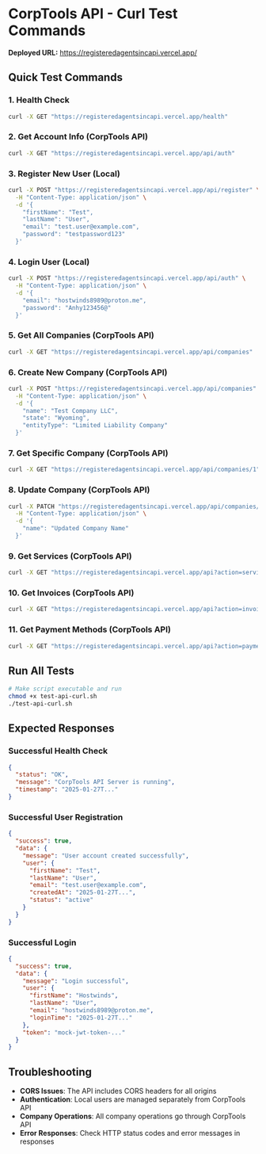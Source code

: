 # CorpTools API - Curl Test Commands

**Deployed URL:** https://registeredagentsincapi.vercel.app/

## Quick Test Commands

### 1. Health Check
```bash
curl -X GET "https://registeredagentsincapi.vercel.app/health"
```

### 2. Get Account Info (CorpTools API)
```bash
curl -X GET "https://registeredagentsincapi.vercel.app/api/auth"
```

### 3. Register New User (Local)
```bash
curl -X POST "https://registeredagentsincapi.vercel.app/api/register" \
  -H "Content-Type: application/json" \
  -d '{
    "firstName": "Test",
    "lastName": "User", 
    "email": "test.user@example.com",
    "password": "testpassword123"
  }'
```

### 4. Login User (Local)
```bash
curl -X POST "https://registeredagentsincapi.vercel.app/api/auth" \
  -H "Content-Type: application/json" \
  -d '{
    "email": "hostwinds8989@proton.me",
    "password": "Anhy123456@"
  }'
```

### 5. Get All Companies (CorpTools API)
```bash
curl -X GET "https://registeredagentsincapi.vercel.app/api/companies"
```

### 6. Create New Company (CorpTools API)
```bash
curl -X POST "https://registeredagentsincapi.vercel.app/api/companies" \
  -H "Content-Type: application/json" \
  -d '{
    "name": "Test Company LLC",
    "state": "Wyoming",
    "entityType": "Limited Liability Company"
  }'
```

### 7. Get Specific Company (CorpTools API)
```bash
curl -X GET "https://registeredagentsincapi.vercel.app/api/companies/1"
```

### 8. Update Company (CorpTools API)
```bash
curl -X PATCH "https://registeredagentsincapi.vercel.app/api/companies/1" \
  -H "Content-Type: application/json" \
  -d '{
    "name": "Updated Company Name"
  }'
```

### 9. Get Services (CorpTools API)
```bash
curl -X GET "https://registeredagentsincapi.vercel.app/api?action=services"
```

### 10. Get Invoices (CorpTools API)
```bash
curl -X GET "https://registeredagentsincapi.vercel.app/api?action=invoices"
```

### 11. Get Payment Methods (CorpTools API)
```bash
curl -X GET "https://registeredagentsincapi.vercel.app/api?action=payment-methods"
```

## Run All Tests
```bash
# Make script executable and run
chmod +x test-api-curl.sh
./test-api-curl.sh
```

## Expected Responses

### Successful Health Check
```json
{
  "status": "OK",
  "message": "CorpTools API Server is running",
  "timestamp": "2025-01-27T..."
}
```

### Successful User Registration
```json
{
  "success": true,
  "data": {
    "message": "User account created successfully",
    "user": {
      "firstName": "Test",
      "lastName": "User",
      "email": "test.user@example.com",
      "createdAt": "2025-01-27T...",
      "status": "active"
    }
  }
}
```

### Successful Login
```json
{
  "success": true,
  "data": {
    "message": "Login successful",
    "user": {
      "firstName": "Hostwinds",
      "lastName": "User",
      "email": "hostwinds8989@proton.me",
      "loginTime": "2025-01-27T..."
    },
    "token": "mock-jwt-token-..."
  }
}
```

## Troubleshooting

- **CORS Issues**: The API includes CORS headers for all origins
- **Authentication**: Local users are managed separately from CorpTools API
- **Company Operations**: All company operations go through CorpTools API
- **Error Responses**: Check HTTP status codes and error messages in responses
